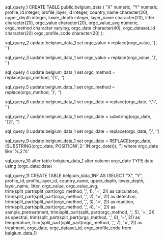 sql_query_1
CREATE TABLE public.belgium_data
(
    "X" numeric,
    "Y" numeric,
    profile_id integer,
    profile_layer_id integer,
    country_name character(20),
    upper_depth integer,
    lower_depth integer,
    layer_name character(20),
    litter character(20),
    orgc_value character(20),
    orgc_value_avg numeric,
    orgc_method character varying,
    orgc_date character(40),
    orgc_dataset_id character(20)
    orgc_profile_code character(20)
);



sql_query_2
update belgium_data_1
set orgc_value = replace(orgc_value, '{', '')

sql_query_3
update belgium_data_1
set orgc_value = replace(orgc_value, '}', '')

sql_query_4
update belgium_data_1
set orgc_method = replace(orgc_method, '{1:', '')

sql_query_5
update belgium_data_1
set orgc_method = replace(orgc_method, '}', '')

sql_query_6
update belgium_data_1
set orgc_date = replace(orgc_date, '{1:', '')

sql_query_7
update belgium_data_1
set orgc_date = substring(orgc_date, '{2:', '')

sql_query_8
update belgium_data_1
set orgc_date = replace(orgc_date, '}', '')

sql_query_9
update belgium_data_1
set orgc_date = REPLACE(orgc_date, (SUBSTRING(orgc_date, POSITION(',2:' IN orgc_date))), '') where orgc_date like '%,2:%'

sql_query_10
alter table belgium_data_1
alter column orgc_date TYPE date using (orgc_date::date)

sql_query_11
CREATE TABLE belgium_data_1NF AS
(SELECT "X", "Y", profile_id, profile_layer_id, country_name, upper_depth, lower_depth, layer_name, litter, orgc_value,
orgc_value_avg, 
trim(split_part(split_part(orgc_method, ',', 1), '=', 2)) as calculation,
trim(split_part(split_part(orgc_method, ',', 2), '=', 2)) as detection,
trim(split_part(split_part(orgc_method, ',', 3), '=', 2)) as reaction,
trim(split_part(split_part(orgc_method, ',', 4), '=', 2)) as sample_pretreatment,
trim(split_part(split_part(orgc_method, ',', 5), '=', 2)) as spectral,
trim(split_part(split_part(orgc_method, ',', 6), '=', 2)) as temperature,
trim(split_part(split_part(orgc_method, ',', 7), '=', 2)) as treatment,
orgc_date, orgc_dataset_id, orgc_profile_code
from belgium_data_1)
